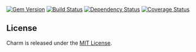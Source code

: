 [![Gem Version](https://badge.fury.io/rb/charm.png)](http://rubygems.org/gems/charm)
[![Build Status](https://api.travis-ci.org/crimsonjackets/charm.png)](https://travis-ci.org/crimsonjackets/charm)
[![Dependency Status](https://gemnasium.com/crimsonjackets/charm.png)](https://gemnasium.com/crimsonjackets/charm)
[![Coverage Status](https://coveralls.io/repos/crimsonjackets/charm/badge.png)](https://coveralls.io/r/crimsonjackets/charm)

## License

Charm is released under the [MIT License](http://www.opensource.org/licenses/MIT).
